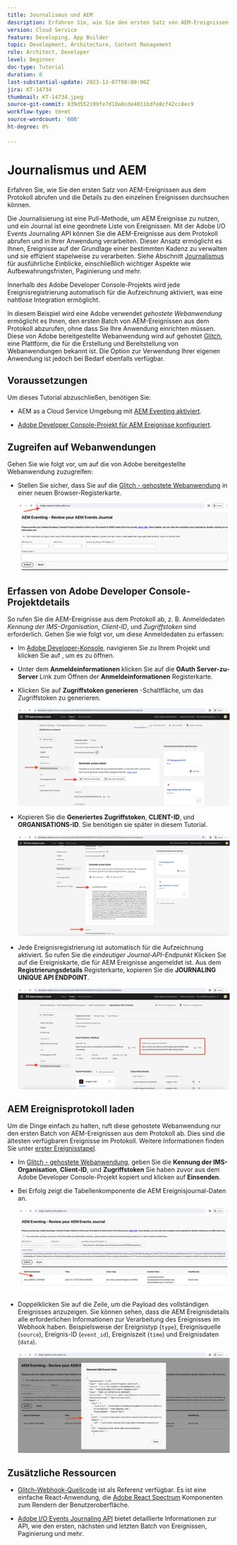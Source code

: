 ```yaml
---
title: Journalismus und AEM
description: Erfahren Sie, wie Sie den ersten Satz von AEM-Ereignissen aus dem Protokoll abrufen und die Details zu den einzelnen Ereignissen durchsuchen können.
version: Cloud Service
feature: Developing, App Builder
topic: Development, Architecture, Content Management
role: Architect, Developer
level: Beginner
doc-type: Tutorial
duration: 0
last-substantial-update: 2023-12-07T00:00:00Z
jira: KT-14734
thumbnail: KT-14734.jpeg
source-git-commit: 839d552199fe7d10a0cde4011bdfe8cf42cc8ec9
workflow-type: tm+mt
source-wordcount: '600'
ht-degree: 0%

---
```



# Journalismus und AEM

Erfahren Sie, wie Sie den ersten Satz von AEM-Ereignissen aus dem Protokoll abrufen und die Details zu den einzelnen Ereignissen durchsuchen können.

Die Journalisierung ist eine Pull-Methode, um AEM Ereignisse zu nutzen, und ein Journal ist eine geordnete Liste von Ereignissen. Mit der Adobe I/O Events Journaling API können Sie die AEM-Ereignisse aus dem Protokoll abrufen und in Ihrer Anwendung verarbeiten. Dieser Ansatz ermöglicht es Ihnen, Ereignisse auf der Grundlage einer bestimmten Kadenz zu verwalten und sie effizient stapelweise zu verarbeiten. Siehe Abschnitt [Journalismus](https://developer.adobe.com/events/docs/guides/journaling_intro/) für ausführliche Einblicke, einschließlich wichtiger Aspekte wie Aufbewahrungsfristen, Paginierung und mehr.

Innerhalb des Adobe Developer Console-Projekts wird jede Ereignisregistrierung automatisch für die Aufzeichnung aktiviert, was eine nahtlose Integration ermöglicht.

In diesem Beispiel wird eine Adobe verwendet _gehostete Webanwendung_ ermöglicht es Ihnen, den ersten Batch von AEM-Ereignissen aus dem Protokoll abzurufen, ohne dass Sie Ihre Anwendung einrichten müssen. Diese von Adobe bereitgestellte Webanwendung wird auf gehostet [Glitch](https://glitch.com/), eine Plattform, die für die Erstellung und Bereitstellung von Webanwendungen bekannt ist. Die Option zur Verwendung Ihrer eigenen Anwendung ist jedoch bei Bedarf ebenfalls verfügbar.

## Voraussetzungen

Um dieses Tutorial abzuschließen, benötigen Sie:

- AEM as a Cloud Service Umgebung mit [AEM Eventing aktiviert](https://developer.adobe.com/experience-cloud/experience-manager-apis/guides/events/#enable-aem-events-on-your-aem-cloud-service-environment).

- [Adobe Developer Console-Projekt für AEM Ereignisse konfiguriert](https://developer.adobe.com/experience-cloud/experience-manager-apis/guides/events/#how-to-subscribe-to-aem-events-in-the-adobe-developer-console).

## Zugreifen auf Webanwendungen

Gehen Sie wie folgt vor, um auf die von Adobe bereitgestellte Webanwendung zuzugreifen:

- Stellen Sie sicher, dass Sie auf die [Glitch - gehostete Webanwendung](https://indigo-speckle-antler.glitch.me/) in einer neuen Browser-Registerkarte.

  ![Glitch - gehostete Webanwendung](../assets/examples/journaling/glitch-hosted-web-application.png)

## Erfassen von Adobe Developer Console-Projektdetails

So rufen Sie die AEM-Ereignisse aus dem Protokoll ab, z. B. Anmeldedaten _Kennung der IMS-Organisation_, _Client-ID_, und _Zugriffstoken_ sind erforderlich. Gehen Sie wie folgt vor, um diese Anmeldedaten zu erfassen:

- Im [Adobe Developer-Konsole](https://developer.adobe.com), navigieren Sie zu Ihrem Projekt und klicken Sie auf , um es zu öffnen.

- Unter dem **Anmeldeinformationen** klicken Sie auf die **OAuth Server-zu-Server** Link zum Öffnen der **Anmeldeinformationen** Registerkarte.

- Klicken Sie auf **Zugriffstoken generieren** -Schaltfläche, um das Zugriffstoken zu generieren.

  ![Adobe Developer Console-Projekt Zugriffstoken generieren](../assets/examples/journaling/adobe-developer-console-project-generate-access-token.png)

- Kopieren Sie die **Generiertes Zugriffstoken**, **CLIENT-ID**, und **ORGANISATIONS-ID**. Sie benötigen sie später in diesem Tutorial.

  ![Adobe Developer Console - Projektoptionen](../assets/examples/journaling/adobe-developer-console-project-copy-credentials.png)

- Jede Ereignisregistrierung ist automatisch für die Aufzeichnung aktiviert. So rufen Sie die _eindeutiger Journal-API-Endpunkt_ Klicken Sie auf die Ereigniskarte, die für AEM Ereignisse angemeldet ist. Aus dem **Registrierungsdetails** Registerkarte, kopieren Sie die **JOURNALING UNIQUE API ENDPOINT**.

  ![Adobe Developer Console-Projektereigniskarte](../assets/examples/journaling/adobe-developer-console-project-events-card.png)

## AEM Ereignisprotokoll laden

Um die Dinge einfach zu halten, ruft diese gehostete Webanwendung nur den ersten Batch von AEM-Ereignissen aus dem Protokoll ab. Dies sind die ältesten verfügbaren Ereignisse im Protokoll. Weitere Informationen finden Sie unter [erster Ereignisstapel](https://developer.adobe.com/events/docs/guides/api/journaling_api/#fetching-your-first-batch-of-events-from-the-journal).

- Im [Glitch - gehostete Webanwendung](https://indigo-speckle-antler.glitch.me/), geben Sie die **Kennung der IMS-Organisation**, **Client-ID**, und **Zugriffstoken** Sie haben zuvor aus dem Adobe Developer Console-Projekt kopiert und klicken auf **Einsenden**.

- Bei Erfolg zeigt die Tabellenkomponente die AEM Ereignisjournal-Daten an.

  ![Ereignisjournal-Daten AEM](../assets/examples/journaling/load-journal.png)

- Doppelklicken Sie auf die Zeile, um die Payload des vollständigen Ereignisses anzuzeigen. Sie können sehen, dass die AEM Ereignisdetails alle erforderlichen Informationen zur Verarbeitung des Ereignisses im Webhook haben. Beispielsweise der Ereignistyp (`type`), Ereignisquelle (`source`), Ereignis-ID (`event_id`), Ereigniszeit (`time`) und Ereignisdaten (`data`).

  ![AEM Ereignisnutzlast abschließen](../assets/examples/journaling/complete-journal-data.png)

## Zusätzliche Ressourcen

- [Glitch-Webhook-Quellcode](https://glitch.com/edit/#!/indigo-speckle-antler) ist als Referenz verfügbar. Es ist eine einfache React-Anwendung, die [Adobe React Spectrum](https://react-spectrum.adobe.com/react-spectrum/index.html?lang=de) Komponenten zum Rendern der Benutzeroberfläche.

- [Adobe I/O Events Journaling API](https://developer.adobe.com/events/docs/guides/api/journaling_api/) bietet detaillierte Informationen zur API, wie den ersten, nächsten und letzten Batch von Ereignissen, Paginierung und mehr.
